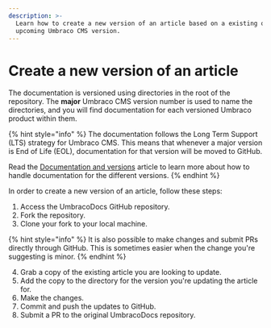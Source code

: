 ```yaml
---
description: >-
  Learn how to create a new version of an article based on a existing or
  upcoming Umbraco CMS version.
---
```


# Create a new version of an article

The documentation is versioned using directories in the root of the repository. The **major** Umbraco CMS version number is used to name the directories, and you will find documentation for each versioned Umbraco product within them.

{% hint style="info" %}
The documentation follows the Long Term Support (LTS) strategy for Umbraco CMS. This means that whenever a major version is End of Life (EOL), documentation for that version will be moved to GitHub.

Read the [Documentation and versions](../documentation-and-versions.md) article to learn more about how to handle documentation for the different versions.
{% endhint %}

In order to create a new version of an article, follow these steps:

1. Access the UmbracoDocs GitHub repository.
2. Fork the repository.
3. Clone your fork to your local machine.

{% hint style="info" %}
It is also possible to make changes and submit PRs directly through GitHub. This is sometimes easier when the change you're suggesting is minor.
{% endhint %}

4. Grab a copy of the existing article you are looking to update.
5. Add the copy to the directory for the version you're updating the article for.
6. Make the changes.
7. Commit and push the updates to GitHub.
8. Submit a PR to the original UmbracoDocs repository.
